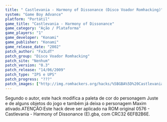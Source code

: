 ```yaml
---
title: " Castlevania - Harmony of Dissonance (Disco Voador Romhacking)"
system: "Game Boy Advance"
platform: "Portátil"
game_title: "Castlevania - Harmony of Dissonance"
game_category: "Ação / Plataforma"
game_players: "1"
game_developer: "Konami"
game_publisher: "Konami"
game_release_date: "2002"
patch_author: "Fa3LdT"
patch_group: "Disco Voador Romhacking"
patch_site: "Nenhum"
patch_version: "0.3"
patch_release: "14/06/2009"
patch_type: "IPS e UPS"
patch_progress: "???"
patch_images: ["http://img.romhackers.org/hacks/%5BGBA%5D%20Castlevania%20-%20Harmony%20of%20Dissonance%20-%20Disco%20Voador%20Romhacking%20-%201.png"]
---
```

Segundo o autor, este hack modifica a paleta de cor do personagem Juste e de alguns objetos do jogo e também já deixa o personagem Maxim ativado.ATENÇÃO:Este hack deve ser aplicado na ROM original 0576 - Castlevania - Harmony of Dissonance (E).gba, com CRC32 6EFB2B6E.